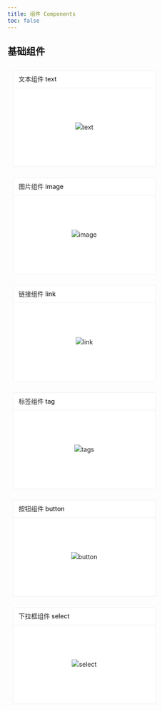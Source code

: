 ```yaml
---
title: 组件 Components
toc: false
---
```


## 基础组件

<style type="text/css">
  .components-overview-card {
    display: flex;
    align-items: flex-start;
    justify-content: flex-start;
    flex-wrap: wrap;
  }

  .components-overview-card > a {
    text-decoration: none;
    padding: 0 12px;
    margin: 12px 0;
    min-width: 320px;
  }
  .components-overview-card > a:hover, .components-overview-card > a:active {
    opacity: 1.0;
    color: #000000d9;
    text-decoration: none;
  }
  .components-overview-card .card-container {
    box-sizing: border-box;
    margin: 0;
    padding: 0;
    color: #000000d9;
    font-size: 14px;
    line-height: 1.5715;
    list-style: none;
    position: relative;
    background: #fff;
    border-radius: 2px;
    border: 1px solid rgba(0,0,0,.06);
  }

  .components-overview-card .card-container:hover {
    color: #000000d9;
    cursor: pointer;
    transition: all .5s;
    box-shadow: 0 6px 16px -8px #00000014, 0 9px 28px #0000000d, 0 12px 48px 16px #00000008;
  }

  .components-overview-card .card-container > .card-head {
    min-height: 36px;
    padding: 0 12px;
    font-size: 14px;
    border-bottom: 1px solid rgba(0,0,0,.06);
  }
  .components-overview-card .card-container > .card-head > .card-head-title {
    padding: 8px 0;
    font-weight: 500;
    overflow: hidden;
    color: #000000d9;
    text-overflow: ellipsis;
  }
  .components-overview-card .card-container > .card-body {
    padding: 12px;
  }
  .components-overview-img {
    display: flex;
    align-items: center;
    justify-content: center;
    height: 152px;
  }
  .components-overview-img > img {
    max-width: calc(100% - 32px);
    max-height: 100%;
    vertical-align: middle;
    border-style: none;
  }
</style>
<div class="components-overview-card">
  <a href="/drip-table/components/text">
    <div class="card-container">
      <div class="card-head">
        <div class="card-head-title">
          <div class="components-overview-title">文本组件 text</div>
        </div>
      </div>
      <div class="card-body" style="background-repeat: no-repeat; background-position: right bottom;">
        <div class="components-overview-img">
          <img src="https://gw.alipayobjects.com/zos/alicdn/KpcciCJgv/Skeleton.svg" alt="text">
        </div>
      </div>
    </div>
  </a>
  <a href="/drip-table/components/image">
    <div class="card-container">
      <div class="card-head">
        <div class="card-head-title">
          <div class="components-overview-title">图片组件 image</div>
        </div>
      </div>
      <div class="card-body" style="background-repeat: no-repeat; background-position: right bottom;">
        <div class="components-overview-img">
          <img src="https://gw.alipayobjects.com/zos/antfincdn/D1dXz9PZqa/image.svg" alt="image">
        </div>
      </div>
    </div>
  </a>
  <a href="/drip-table/components/link">
    <div class="card-container">
      <div class="card-head">
        <div class="card-head-title">
          <div class="components-overview-title">链接组件 link</div>
        </div>
      </div>
      <div class="card-body" style="background-repeat: no-repeat; background-position: right bottom;">
        <div class="components-overview-img">
          <img src="https://gw.alipayobjects.com/zos/alicdn/f-SbcX2Lx/Table.svg" alt="link">
        </div>
      </div>
    </div>
  </a>
  <a href="/drip-table/components/tag">
    <div class="card-container">
      <div class="card-head">
        <div class="card-head-title">
          <div class="components-overview-title">标签组件 tag</div>
        </div>
      </div>
      <div class="card-body" style="background-repeat: no-repeat; background-position: right bottom;">
        <div class="components-overview-img">
          <img src="https://gw.alipayobjects.com/zos/alicdn/cH1BOLfxC/Tag.svg" alt="tags">
        </div>
      </div>
    </div>
  </a>
  <a href="/drip-table/components/button">
    <div class="card-container">
      <div class="card-head">
        <div class="card-head-title">
          <div class="components-overview-title">按钮组件 button</div>
        </div>
      </div>
      <div class="card-body" style="background-repeat: no-repeat; background-position: right bottom;">
        <div class="components-overview-img">
          <img src="https://gw.alipayobjects.com/zos/alicdn/fNUKzY1sk/Button.svg" alt="button">
        </div>
      </div>
    </div>
  </a>
  <a href="/drip-table/components/select">
    <div class="card-container">
      <div class="card-head">
        <div class="card-head-title">
          <div class="components-overview-title">下拉框组件 select</div>
        </div>
      </div>
      <div class="card-body" style="background-repeat: no-repeat; background-position: right bottom;">
        <div class="components-overview-img">
          <img src="https://gw.alipayobjects.com/zos/alicdn/_0XzgOis7/Select.svg" alt="select">
        </div>
      </div>
    </div>
  </a>
</div>

<!-- | 组件名 | 描述 | 详情 |
| ----- | ---- | ---- |
| [text](/drip-table/components/text) | 文本组件 | [🔗 示例](/drip-table/components/text) |
| [image](/drip-table/components/image) | 图片组件 | [🔗 示例](/drip-table/components/image) | -->
